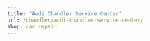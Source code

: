 ```yaml
---
title: "Audi Chandler Service Center"
url: /chandler/audi-chandler-service-center/
shop: car repair
---
```

